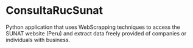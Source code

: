 # ConsultaRucSunat
Python application that uses WebScrapping techniques to access the SUNAT website (Peru) and extract data freely provided of companies or individuals with business.
